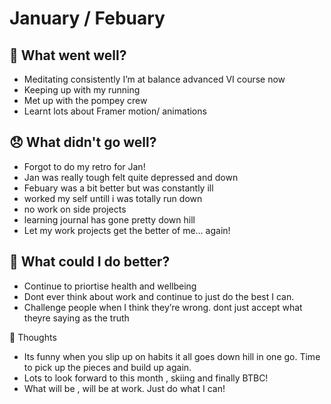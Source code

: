 # January / Febuary

## 💪 What went well?

- Meditating consistently I’m at balance advanced VI course now
- Keeping up with my running
- Met up with the pompey crew
- Learnt lots about Framer motion/ animations

## 😞 What didn't go well?

- Forgot to do my retro for Jan!
- Jan was really tough felt quite depressed and down
- Febuary was a bit better but was constantly ill
- worked my self untill i was totally run down
- no work on side projects
- learning journal has gone pretty down hill
- Let my work projects get the better of me… again!

## 🚀 What could I do better?

- Continue to priortise health and wellbeing
- Dont ever think about work and continue to just do the best I can.
- Challenge people when I think they’re wrong. dont just accept what theyre saying as the truth

 🧠 Thoughts
- Its funny when you slip up on habits it all goes down hill in one go. Time to pick up the pieces and build up again.
- Lots to look forward to this month , skiing and finally BTBC!
- What will be , will be at work. Just do what I can!